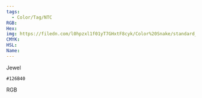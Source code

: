 ```yaml
---
tags:
  - Color/Tag/NTC
RGB:
Hex:
img: https://filedn.com/l0hpzxl1f01yT7GHxtF8cyk/Color%20Snake/standard_csv_to_svg/%23/126B40.svg
CMYK:
HSL:
Name:
---
```

Jewel
```palette
#126B40
```
RGB
